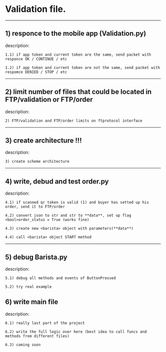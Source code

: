 # Validation file. 
____
## 1) responce to the mobile app (Validation.py) 
 description:
 
 	1.1) if app token and current token are the same, send packet with responce OK / CONTINUE / etc
  
 	1.2) if app token and current token are not the same, send packet with respomce DENIED / STOP / etc

___

## 2) limit number of files that could be located in FTP/validation or FTP/order
 description: 
 
 	2) FTP/validation and FTP/order limits on ftprotocol interface
___

## 3) create architecture !!!
 description:
 	
 	3) create scheme architecture
___

## 4) write, debud and test order.py
 description:
 	
 	4.1) if scanned qr token is valid (1) and buyer has setted up his order, send it to FTP/order
 	
 	4.2) convert json to str and str to **data**, set up flag <bool>order_status = True (works fine)
 	
 	4.3) create new <barista> object with parameters(**data**)
 	
 	4.4) call <barista> object START method
___

## 5) debug Barista.py
 description:
 	
 	5.1) debug all methods and events of ButtonPressed 
 	
 	5.2) try real example

## 6) <RELEASED> write main file
 description:
 	
 	6.1) really last part of the project
 	
 	6.2) write the full logic over here (best idea to call funcs and methods from different files)
 	
 	6.3) coming soon
